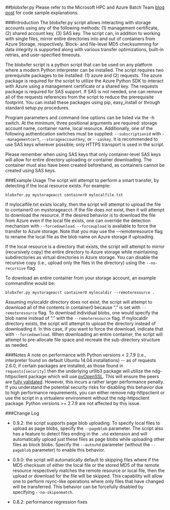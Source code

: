 ##blobxfer.py
Please refer to the Microsoft HPC and Azure Batch Team [blog post](http://blogs.technet.com/b/windowshpc/archive/2015/04/16/linux-blob-transfer-python-code-sample.aspx)
for code sample explanations.

###Introduction
The blobxfer.py script allows interacting with storage accounts using any of
the following methods: (1) management certificate, (2) shared account key,
(3) SAS key. The script can, in addition to working with single files, mirror
entire directories into and out of containers from Azure Storage, respectively.
Block- and file-level MD5 checksumming for data integrity is supported along
with various transfer optimizations, built-in retries, and user-specified
timeouts.

The blobxfer script is a python script that can be used on any platform where
a modern Python interpreter can be installed. The script requires two
prerequisite packages to be installed: (1) azure and (2) requests. The azure
package is required for the script to utilize the Azure Python SDK to interact
with Azure using a management certificate or a shared key. The requests package
is required for SAS support. If SAS is not needed, one can remove all of the
requests references from the script to reduce the prerequisite footprint. You
can install these packages using pip, easy_install or through standard
setup.py procedures.

Program parameters and command-line options can be listed via the -h switch. At
the minimum, three positional arguments are required: storage account name,
container name, local resource. Additionally, one of the following
authentication switches must be supplied: `--subscriptionid` with
`--managementcert`, `--storageaccountkey`, or `--saskey`. It is recommended
to use SAS keys wherever possible; only HTTPS transport is used in the script.

Please remember when using SAS keys that only container-level SAS keys will
allow for entire directory uploading or container downloading. The container
must also have been created beforehand, as containers cannot be created
using SAS keys.

###Example Usage
The script will attempt to perform a smart transfer, by detecting if the local
resource exists. For example:

```
blobxfer.py mystorageacct container0 mylocalfile.txt
```

If mylocalfile.txt exists locally, then the script will attempt to upload the
file to container0 on mystorageacct. If the file does not exist, then it will
attempt to download the resource. If the desired behavior is to download the
file from Azure even if the local file exists, one can override the detection
mechanism with `--forcedownload`. `--forceupload` is available to force the
transfer to Azure storage. Note that you may use the --remoteresource flag to
rename the local file as the blob name on Azure storage if uploading.

If the local resource is a directory that exists, the script will attempt to
mirror (recursively copy) the entire directory to Azure storage while
maintaining subdirectories as virtual directories in Azure storage. You can
disable the recursive copy (i.e., upload only the files in the directory)
using the `--no-recursive` flag.

To download an entire container from your storage account, an example
commandline would be:

```
blobxfer.py mystorageacct container0 mylocaldir --remoteresource .
```

Assuming mylocaldir directory does not exist, the script will attempt to
download all of the contents in container0 because “.” is set with
`--remoteresource` flag. To download individual blobs, one would specify the
blob name instead of “.” with the `--remoteresource` flag. If mylocaldir
directory exists, the script will attempt to upload the directory instead of
downloading it. In this case, if you want to force the download, indicate that
with `--forcedownload`. When downloading an entire container, the script will
attempt to pre-allocate file space and recreate the sub-directory structure
as needed.

###Notes
A note on performance with Python versions < 2.7.9 (i.e., interpreter found
on default Ubuntu 14.04 installations) -- as of requests 2.6.0, if certain
packages are installed, as those found in `requests[security]` then the
underlying urllib3 package will utilize the ndg-httpsclient package which
will use [pyOpenSSL](https://urllib3.readthedocs.org/en/latest/security.html#pyopenssl).
This will ensure the peers are [fully validated](https://urllib3.readthedocs.org/en/latest/security.html#insecureplatformwarning).
However, this incurs a rather larger performance penalty. If you understand
the potential security risks for disabling this behavior due to high
performance requirements, you can either remove ndg-httpsclient or use the
script in a virtualenv environment without the ndg-httpsclient package.
Python versions >= 2.7.9 are not affected by this issue.

###Change Log
* 0.9.2: the script supports page blob uploading. To specify local files to
upload as page blobs, specify the `--pageblob` parameter. The script also has
a feature to detect files ending in the `.vhd` extension and will
automatically upload just these files as page blobs while uploading other
files as block blobs. Specify the `--autovhd` parameter (without the
`--pageblob` parameter) to enable this behavior.

* 0.9.0: the script will automatically default to skipping files where if the
MD5 checksum of either the local file or the stored MD5 of the remote resource
respectively matches the remote resource or local file, then the upload or
download for the file will be skipped. This capability will allow one to
perform rsync-like operations where only files that have changed will be
transferred. This behavior can be forcefully disabled by specifying
`--no-skiponmatch`.

* 0.8.2: performance regression fixes

